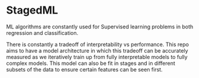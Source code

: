 # StagedML
ML algorithms are constantly used for Supervised learning problems in both regression and classification. 

There is constantly a tradeoff of interpretability vs performance. This repo aims to have a model architecture in which this tradeoff can be accurately measured as we iteratively train up from fully interpretable models to fully complex models. This model can also be fit in stages and in different subsets of the data to ensure certain features can be seen first.

